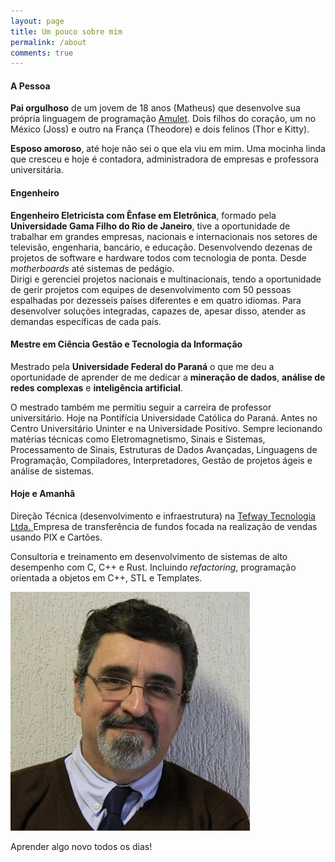 ```yaml
---
layout: page
title: Um pouco sobre mim
permalink: /about
comments: true
---
```


<div class="row justify-content-between">
<div class="col-md-8 pr-5">

<h4 class="major"> A Pessoa</h4>
    <p>
        <strong>Pai orgulhoso</strong> de um jovem de 18 anos (Matheus) que desenvolve sua própria
        linguagem de programação <a href="https://amulet.works/" target="_blank">Amulet</a>. Dois filhos do coração, um no México (Joss) e outro na França (Theodore) e dois felinos (Thor e Kitty).
    </p>
    <p>
        <strong>Esposo amoroso</strong>, até hoje não sei o que ela viu em mim. Uma mocinha linda que cresceu
        e hoje é contadora, administradora de empresas e professora universitária.
    </p>
    <h4>Engenheiro</h4>
    <p>
        <strong>Engenheiro Eletricista com Ênfase em Eletrônica</strong>, formado pela <strong>Universidade Gama Filho do Rio de Janeiro</strong>, 
        tive a oportunidade de trabalhar em grandes empresas, nacionais e internacionais nos setores de televisão, engenharia, bancário, e educação.
        Desenvolvendo dezenas de projetos de software e hardware todos com tecnologia de ponta. Desde <i>motherboards</i> até sistemas de pedágio. 
        <br>
        Dirigi e gerenciei projetos nacionais e multinacionais, tendo a oportunidade de gerir projetos com equipes de desenvolvimento com 50 pessoas espalhadas por
        dezesseis países diferentes e em quatro idiomas. Para desenvolver soluções integradas, capazes de, apesar disso, atender as demandas específicas de cada país.
    </p>
    <h4>Mestre em Ciência Gestão e Tecnologia da Informação</h4>
    <p>
        Mestrado pela <strong> Universidade Federal do Paraná</strong> o que me deu a oportunidade
        de aprender de me dedicar a <strong>mineração de dados</strong>,
        <strong> análise de redes complexas</strong> e <strong>inteligência artificial</strong>.
    </p>
    <p>
        O mestrado também me permitiu seguir a carreira de professor universitário. Hoje na Pontifícia Universidade
        Católica do Paraná. Antes no Centro Universitário Uninter e na Universidade Positivo. Sempre lecionando matérias técnicas como Eletromagnetismo, Sinais e Sistemas, Processamento de Sinais, Estruturas de Dados Avançadas, Linguagens de Programação, Compiladores, Interpretadores, Gestão de projetos ágeis e análise de sistemas.
    </p>
    <h4>Hoje e Amanhã</h4>
    <p>Direção Técnica (desenvolvimento e infraestrutura) na <a href="https://tefway.com.br)" target="_blanck"> Tefway Tecnologia Ltda. </a> Empresa de transferência de fundos focada na realização de vendas usando PIX e Cartões.</p>
    <p>Consultoria e treinamento em desenvolvimento de sistemas de alto desempenho com C, C++ e Rust. Incluindo <i>refactoring</i>, programação 
    orientada a objetos em C++, STL e Templates.</p>
</div>
<div class="col-md-4">
    <div class="sticky-top sticky-top-80">
        <img class="" src="assets/images/Frank.jpg">
        <p>Aprender algo novo todos os dias!</p>
    </div>
</div>
</div>
